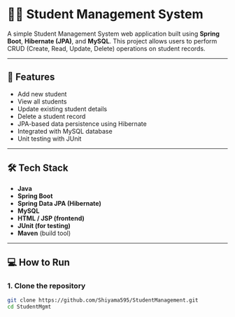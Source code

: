 # 🧑‍🎓 Student Management System

A simple Student Management System web application built using **Spring Boot**, **Hibernate (JPA)**, and **MySQL**. This project allows users to perform CRUD (Create, Read, Update, Delete) operations on student records.

---

## 📌 Features

- Add new student
- View all students
- Update existing student details
- Delete a student record
- JPA-based data persistence using Hibernate
- Integrated with MySQL database
- Unit testing with JUnit

---

## 🛠️ Tech Stack

- **Java**
- **Spring Boot**
- **Spring Data JPA (Hibernate)**
- **MySQL**
- **HTML / JSP (frontend)**
- **JUnit (for testing)**
- **Maven** (build tool)

---

## 💻 How to Run

### 1. Clone the repository

```bash
git clone https://github.com/Shiyama595/StudentManagement.git
cd StudentMgmt
